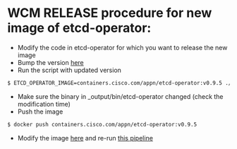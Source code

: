 # WCM RELEASE procedure for new image of etcd-operator:


- Modify the code in etcd-operator for which you want to release the new image
- Bump the version [here](https://github.com/cisco-app-networking/etcd-operator/blob/master/version/version.go#L18)
- Run the script with updated version
```bash
$ ETCD_OPERATOR_IMAGE=containers.cisco.com/appn/etcd-operator:v0.9.5 ./build_image.sh
```
- Make sure the binary in _output/bin/etcd-operator changed (check the modification time)
- Push the image 
```bash
$ docker push containers.cisco.com/appn/etcd-operator:v0.9.5 
```
- Modify the image [here](https://wwwin-github.cisco.com/adodon/wcm-common/blob/master/.jenkins/Jenkinsfile)  and re-run [this pipeline](https://engci-private-sjc.cisco.com/jenkins/eti-sre/job/AppN/job/wcm-registry-hosting/)
